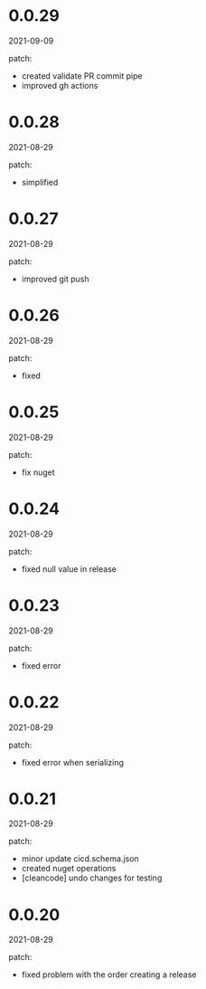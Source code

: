 <!-- START-VERSION: 0.0.29 -->
# 0.0.29
2021-09-09

patch:
* created validate PR commit pipe
* improved gh actions
<!-- END-VERSION: 0.0.29 -->
<!-- START-VERSION: 0.0.28 -->
# 0.0.28
2021-08-29

patch:
* simplified
<!-- END-VERSION: 0.0.28 -->
<!-- START-VERSION: 0.0.27 -->
# 0.0.27
2021-08-29

patch:
* improved git push
<!-- END-VERSION: 0.0.27 -->
<!-- START-VERSION: 0.0.26 -->
# 0.0.26
2021-08-29

patch:
* fixed
<!-- END-VERSION: 0.0.26 -->
<!-- START-VERSION: 0.0.25 -->
# 0.0.25
2021-08-29

patch:
* fix nuget
<!-- END-VERSION: 0.0.25 -->
<!-- START-VERSION: 0.0.24 -->
# 0.0.24
2021-08-29

patch:
* fixed null value in release
<!-- END-VERSION: 0.0.24 -->
<!-- START-VERSION: 0.0.23 -->
# 0.0.23
2021-08-29

patch:
* fixed error
<!-- END-VERSION: 0.0.23 -->
<!-- START-VERSION: 0.0.22 -->
# 0.0.22
2021-08-29

patch:
* fixed error when serializing
<!-- END-VERSION: 0.0.22 -->
<!-- START-VERSION: 0.0.21 -->
# 0.0.21
2021-08-29

patch:
* minor update cicd.schema.json
* created nuget operations
* [cleancode] undo changes for testing
<!-- END-VERSION: 0.0.21 -->
<!-- START-VERSION: 0.0.20 -->
# 0.0.20
2021-08-29

patch:
* fixed problem with the order creating a release
<!-- END-VERSION: 0.0.20 -->